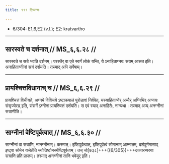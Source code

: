 ```yaml
---
title: १११ टिप्पन्यः

---
```

- 6/304: E1,6,E2 (v.l.); E2: kratvartho

____________________________________________


## सारस्वते च दर्शनात् // MS_६,६.२८ //

सारस्वते च सत्रे भवति दर्शनम्। पररथैर् वा एते स्वर्गं लोकं यन्ति, ये ऽनाहिताग्नयः सत्रम् आसत इति। अनाहिताग्नीनां सत्रं दर्शयति। तस्माद् अपि सर्वेषाम्।


____________________________________________


## प्रायश्चित्तविधानाच् च // MS_६,६.२९ //

प्रायश्चित्तं विधीयते, अग्नये विविचये ऽष्टाकपालं पुरोडाशं निर्वपेत्, यस्याहिताग्नेर् अन्यैर् अग्निभिर् अग्नयः संसृज्येरन्न् इति, संसर्गे ऽग्नीनां प्रायश्चित्तं दर्शयति। स एवं स्याद् अनाहितैः, नान्यथा। तस्माद् अप्य् अनग्नीनां सत्राणीति।


____________________________________________


## साग्नीनां वेष्टिपूर्वत्वात् // MS_६,६.३० //

साग्नीनां वा सत्राणि, नानग्नीनाम्। कस्मात्। इष्टिपूर्वत्वात्, इष्टिपूर्वत्वं सोमानाम् आम्नातम्, दर्शपूर्णमासाव् इष्ट्वा सोमेन यजेतेति ज्योतिष्टोमस्येष्टिपूर्वत्वम्। तच् चो[७३८]+++({6/305})+++दकपरम्परया सत्राणि प्रति प्राप्तम्। तस्माद् अनग्नीनां तानि भवेयुर् इति।
